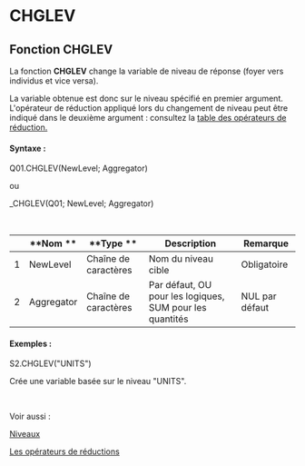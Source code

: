 # CHGLEV

## Fonction CHGLEV

La fonction **CHGLEV** change la variable de niveau de réponse (foyer vers individus et vice versa).&nbsp;

La variable obtenue est donc sur le niveau spécifié en premier argument. L'opérateur de réduction appliqué lors du changement de niveau peut être indiqué dans le deuxième argument : consultez la [table des opérateurs de réduction.](<Reductions1.md>)

#### Syntaxe :&nbsp;

Q01.CHGLEV(NewLevel; Aggregator)

ou

\_CHGLEV(Q01; NewLevel; Aggregator)

&nbsp;

| &nbsp; | **Nom ** | **Type ** | **Description** | **Remarque** |
| --- | --- | --- | --- | --- |
| &#49; | NewLevel | Chaîne de caractères | Nom du niveau cible | Obligatoire |
| &#50; | Aggregator | Chaîne de caractères | Par défaut, OU pour les logiques, SUM pour les quantités | NUL par défaut |


#### Exemples :

S2.CHGLEV("UNITS")

Crée une variable basée sur le niveau "UNITS".

&nbsp;

Voir aussi :&nbsp;

[Niveaux](<Niveaux1.md>)

[Les opérateurs de réductions](<Reductions1.md>)
